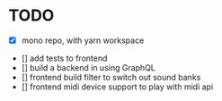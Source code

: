 # TODO

- [x] mono repo, with yarn workspace
- [] add tests to frontend
- [] build a backend in using GraphQL
- [] frontend build filter to switch out sound banks
- [] frontend midi device support to play with midi api
